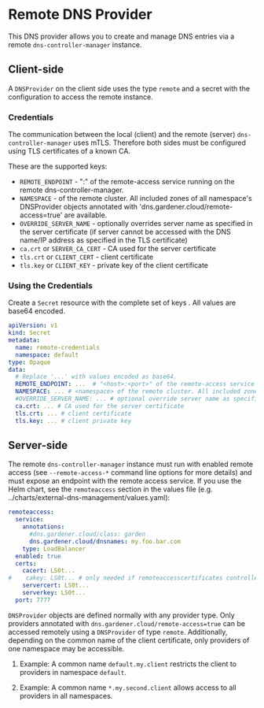 # Remote DNS Provider

This DNS provider allows you to create and manage DNS entries via a remote `dns-controller-manager` instance.

## Client-side

A `DNSProvider` on the client side uses the type `remote` and a secret with the configuration to access the remote instance.

### Credentials

The communication between the local (client) and the remote (server) `dns-controller-manager` uses mTLS.
Therefore both sides must be configured using TLS certificates of a known CA.

These are the supported keys:

- `REMOTE_ENDPOINT` - "<host>:<port>" of the remote-access service running on the remote dns-controller-manager.
- `NAMESPACE` - <namespace> of the remote cluster. All included zones of all namespace's DNSProvider objects annotated with 'dns.gardener.cloud/remote-access=true' are available. 
- `OVERRIDE_SERVER_NAME` - optionally overrides server name as specified in the server certificate (if server cannot be accessed with the DNS name/IP address as specified in the TLS certificate)
- `ca.crt` or `SERVER_CA_CERT` - CA used for the server certificate
- `tls.crt` or `CLIENT_CERT` - client certificate
- `tls.key` or `CLIENT_KEY` - private key of the client certificate

### Using the Credentials

Create a `Secret` resource with the complete set of keys .
All values are base64 encoded.

```yaml
apiVersion: v1
kind: Secret
metadata:
  name: remote-credentials
  namespace: default
type: Opaque
data:
  # Replace '...' with values encoded as base64.
  REMOTE_ENDPOINT: ...  # "<host>:<port>" of the remote-access service running on the remote dns-controller-manager
  NAMESPACE: ... # <namespace> of the remote cluster. All included zones of all namespace's DNSProvider objects annotated with 'dns.gardener.cloud/remoteAccess=true' are available.
  #OVERRIDE_SERVER_NAME: ... # optional override server name as specified in the server certificate
  ca.crt: ... # CA used for the server certificate
  tls.crt: ... # client certificate
  tls.key: ... # client private key
``` 

## Server-side

The remote `dns-controller-manager` instance must run with enabled remote access (see `--remote-access-*` command line 
options for more details) and must expose an endpoint with the remote access service.
If you use the Helm chart, see the `remoteaccess` section in the values file (e.g. ../charts/external-dns-management/values.yaml):

```yaml
remoteaccess:
  service:
    annotations:
      #dns.gardener.cloud/class: garden
      dns.gardener.cloud/dnsnames: my.foo.bar.com
    type: LoadBalancer
  enabled: true
  certs:
    cacert: LS0t...
#    cakey: LS0t... # only needed if remoteaccesscertificates controller is enabled
    servercert: LS0t...
    serverkey: LS0t...
  port: 7777
```

`DNSProvider` objects are defined normally with any provider type. Only providers annotated with `dns.gardener.cloud/remote-access=true` can be accessed
remotely using a `DNSProvider` of type `remote`.
Additionally, depending on the common name of the client certificate, only providers of one namespace may be accessible.

1. Example:
A common name `default.my.client` restricts the client to providers in namespace `default`.

2. Example:
A common name `*.my.second.client` allows access to all providers in all namespaces.


